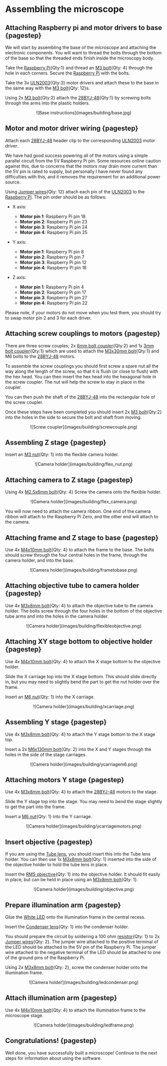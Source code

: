 [Raspberry Pi]:Parts.yaml#RaspberyPi
[Raspberry Pi Camera]:Parts.yaml#RaspberyPiCamera
[M3 bolt]:Parts.yaml#M3x8PanSteel
[28BYJ-48]:Parts.yaml#28BYJ-48
[ULN2003]:Parts.yaml#ULN2003
[Jumper wires]:Parts.yaml#Jumperwires
[3mm bolt coupler]:Parts.yaml#Shaftcouple3mm
[6mm bolt coupler]:Parts.yaml#Shaftcouple6mm
[M3x30mm bolt]:Parts.yaml#M3x30GHexSteel
[M3x8mm bolt]:Parts.yaml#M3x8PanSteel
[M6x130mm bolt]:Parts.yaml#M6x130PanSteel
[M3 nut]:Parts.yaml#M3nut
[M6 nut]:Parts.yaml#M6nut
[M2.5x6mm bolt]:Parts.yaml#M2.5x6
[M4x10mm bolt]:Parts.yaml#M4x10PanSteel
[Condenser lens]:Parts.yaml#Plasticcondenser
[White LED]:Parts.yaml#1WLED
[resistor]:Parts.yaml#resistor
[RMS objective]:Parts.yaml#rmsobjective
[Tube lens]:Parts.yaml#tubelens

# Assembling the microscope 

## Attaching Raspberry pi and motor drivers to base {pagestep}

We will start by assembling the base of the microscope and attaching the electronic components. You will want to thread the bolts through the bottom of the base so that the threaded ends finish inside the microscopy body. 

Take the [Raspberry Pi]{Qty:1} and thread an [M3 bolt]{Qty: 4} through the hole in each corners. Secure the [Raspberry Pi] with the bolts.

Take the 3x [ULN2003]{Qty:3} motor drivers and attach these to the base in the same way with the [M3 bolt]{Qty: 12}s.

Using 2x [M3 bolt]{Qty:2} attach the [28BYJ-48]{Qty:1} by screwing bolts through the arms into the plastic holders.

<center>![Base instructions](images/building/base.jpg)</center>

## Motor and motor driver wiring {pagestep}

Attach each [28BYJ-48] header clip to the corresponding [ULN2003] motor driver.

We have had good success powering all of the motors using a simple parallel circuit from the 5V Raspberry Pi pin. Some resources online caution against this, due to concerns that the motors may drain more current than the 5V pin is rated to supply, but personally I have never found any difficulties with this, and it removes the requirement for an additional power source. 

Using [Jumper wires]{Qty: 12} attach each pin of the [ULN2003] to the [Raspberry Pi]. The pin order should be as follows:

* X axis:
    * **Motor pin 1**: Raspberry Pi pin 18
    * **Motor pin 2**: Raspberry Pi pin 23
    * **Motor pin 3**: Raspberry Pi pin 24
    * **Motor pin 4**: Raspberry Pi pin 25

* Y axis:
    * **Motor pin 1**: Raspberry Pi pin 8
    * **Motor pin 2**: Raspberry Pi pin 7
    * **Motor pin 3**: Raspberry Pi pin 12
    * **Motor pin 4**: Raspberry Pi pin 16

* Z axis:
    * **Motor pin 1**: Raspberry Pi pin 4
    * **Motor pin 2**: Raspberry Pi pin 17
    * **Motor pin 3**: Raspberry Pi pin 27
    * **Motor pin 4**: Raspberry Pi pin 22

Please note, if your motors do not move when you test them, you should try to swap motor pin 2 and 3 for each driver. 


## Attaching screw couplings to motors {pagestep}

There are three screw couples; 2x [6mm bolt coupler]{Qty:2} and 1x [3mm bolt coupler]{Qty:1} which are used to attach the [M3x30mm bolt]{Qty:1} and M6 bolts to the [28BYJ-48] motors.

To assemble the screw couplings you should first screw a spare nut all the way along the length of the screw, so that it is flush (or close to flush) with the hex head. You can then insert the hex head into the hexagonal hole in the screw coupler. The nut will help the screw to stay in place in the coupler. 

You can then push the shaft of the [28BYJ-48] into the rectangular hole of the screw coupler. 

Once these steps have been completed you should insert 2x [M3 bolt]{Qty:2} into the holes in the side to secure the bolt and shaft from moving. 

<center>![Screw coupler](images/building/screwcouple.png)</center>

## Assembling Z stage {pagestep}

Insert an [M3 nut]{Qty: 1} into the flexible camera holder. 

<center>![Camera holder](images/building/flex_nut.png)</center>

## Attaching camera to Z stage {pagestep}

Using 4x [M2.5x6mm bolt]{Qty: 4} Screw the camera onto the flexible holder.

<center>![Camera holder](images/building/flex_camera.png)</center>

You will now need to attach the camera ribbon. One end of the camera ribbon will attach to the Raspberry Pi Zero, and the other end will attach to the camera.

## Attaching frame and Z stage to base {pagestep}

Use 4x [M4x10mm bolt]{Qty: 4} to attach the frame to the base. The bolts should screw through the four central holes in the frame, through the camera holder, and into the base. 

<center>![Camera holder](images/building/frametobase.png)</center>

## Attaching objective tube to camera holder {pagestep}

Use 4x [M3x8mm bolt]{Qty: 4} to attach the objective tube to the camera holder. The bolts screw through the four holes in the bottom of the objective tube arms and into the holes in the camera holder.

<center>![Camera holder](images/building/flexibleobjective.png)</center>

## Attaching XY stage bottom to objective holder {pagestep}

Use 4x [M4x10mm bolt]{Qty: 4} to attach the X stage bottom to the objective holder.

Slide the X carriage top into the X stage bottom. This should slide directly in, but you may need to slightly bend the part to get the nut holder over the frame.

Insert an [M6 nut]{Qty: 1} into the X carriage. 

<center>![Camera holder](images/building/xcarriage.png)</center>
 
## Assembling Y stage {pagestep}

Use 4x [M3x8mm bolt]{Qty: 4} to attach the Y stage bottom to the X stage top.

Insert a 2x [M6x130mm bolt]{Qty: 2} into the X and Y stages through the holes in the side of the stage carriages. 

<center>![Camera holder](images/building/ycarriagem6.png)</center>

## Attaching motors Y stage {pagestep}

Use 4x [M3x8mm bolt]{Qty: 4} to attach the [28BYJ-48] motors to the stage.

Slide the Y stage top into the stage. You may need to bend the stage slightly to get the part into the frame. 

Insert a [M6 nut]{Qty: 1} into the Y carriage.

<center>![Camera holder](images/building/ycarriagemotors.png)</center>


## Insert objective {pagestep}

If you are using the [Tube lens], you should insert this into the Tube lens holder. You can then use 1x [M3x8mm bolt]{Qty: 1} inserted into the side of the objective holder to hold the tube lens in place. 

Insert the [RMS objective]{Qty: 1} into the objective holder. It should fit easily in place, but can be held in place using an [M3x8mm bolt]{Qty: 1}.

<center>![Camera holder](images/building/objective.png)</center>


## Prepare illumination arm {pagestep}

Glue the [White LED] onto the illumination frame in the central recess.

Insert the [Condenser lens]{Qty: 1} into the condenser holder.

You should prepare the circuit by soldering a 100 ohm [resistor]{Qty: 1} to 2x [Jumper wires]{Qty: 2}. The jumper wire attached to the positive terminal of the LED should be attached to the 5V pin of the Raspberry Pi. The jumper wire attached to the negative terminal of the LED should be attached to one of the ground pins of the Raspberry Pi. 

Using 2x [M3x8mm bolt]{Qty: 2}, screw the condenser holder onto the illumination frame.

<center>![Camera holder](images/building/ledcondenser.png)</center>

## Attach illumination arm {pagestep}

Use 4x [M4x10mm bolt]{Qty: 4} to attach the illumination frame to the microscope stage.

<center>![Camera holder](images/building/ledframe.png)</center>

## Congratulations! {pagestep}

Well done, you have successfully built a microscope! Continue to the next steps for information about using the software. 